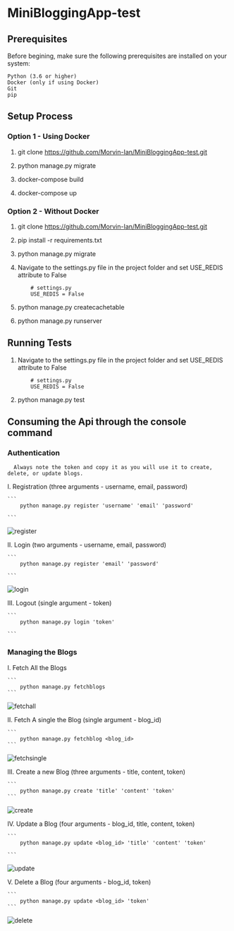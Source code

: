 # MiniBloggingApp-test

## Prerequisites

Before begining, make sure the following prerequisites are installed on your system:

    Python (3.6 or higher)
    Docker (only if using Docker)
    Git
    pip
## Setup Process
### Option 1 - Using Docker
1. git clone https://github.com/Morvin-Ian/MiniBloggingApp-test.git

2. python manage.py migrate

3. docker-compose build

4. docker-compose up

### Option 2 - Without Docker

1. git clone https://github.com/Morvin-Ian/MiniBloggingApp-test.git

2. pip install -r requirements.txt 

3. python manage.py migrate

4. Navigate to the settings.py file in the project folder and set USE_REDIS attribute to False
    ```
        # settings.py
        USE_REDIS = False
    ```
5. python manage.py createcachetable

6. python manage.py runserver


## Running Tests
1. Navigate to the settings.py file in the project folder and set USE_REDIS attribute to False
    ```
        # settings.py
        USE_REDIS = False
    ```
2. python manage.py test

## Consuming the Api through the console command
### Authentication
```
  Always note the token and copy it as you will use it to create, delete, or update blogs.
```

I. Registration (three arguments - username, email, password) 
  
    ```
        python manage.py register 'username' 'email' 'password'

    ```  
    
![register](https://github.com/Morvin-Ian/MiniBloggingApp-test/assets/78966128/81d720ed-d029-428a-ae6b-fe94e812334d)

II. Login (two arguments - username, email, password) 

    ```
        python manage.py register 'email' 'password'

    ```
![login](https://github.com/Morvin-Ian/MiniBloggingApp-test/assets/78966128/618cd6a5-9ae0-4e76-a552-0b5889afb2b4)

III. Logout (single argument - token)

    ```
        python manage.py login 'token'

    ```

### Managing the Blogs

I. Fetch All the Blogs 

    ```
        python manage.py fetchblogs
    ```
![fetchall](https://github.com/Morvin-Ian/MiniBloggingApp-test/assets/78966128/ac4808a6-b2fe-4505-a164-dd4d76e11083)

II. Fetch A single the Blog (single argument - blog_id)

    ```
        python manage.py fetchblog <blog_id>
    ```
![fetchsingle](https://github.com/Morvin-Ian/MiniBloggingApp-test/assets/78966128/6c3260d4-80a1-419e-9672-b1dad4beedc6)

III. Create a new Blog (three arguments - title, content, token)

    ```
        python manage.py create 'title' 'content' 'token'
    ```
![create](https://github.com/Morvin-Ian/MiniBloggingApp-test/assets/78966128/56a6e544-86ab-4bcb-b5d9-03cd1c291561)

IV. Update a Blog (four arguments - blog_id, title, content, token)

    ```
        python manage.py update <blog_id> 'title' 'content' 'token'

    ```
![update](https://github.com/Morvin-Ian/MiniBloggingApp-test/assets/78966128/f88925a6-c840-4cad-9457-bf966043958d)

V. Delete a Blog (four arguments - blog_id, token)

    ```
        python manage.py update <blog_id> 'token'
    ```
![delete](https://github.com/Morvin-Ian/MiniBloggingApp-test/assets/78966128/d0f613b8-c0e6-40f2-8b24-d4adeb657f36)

    
